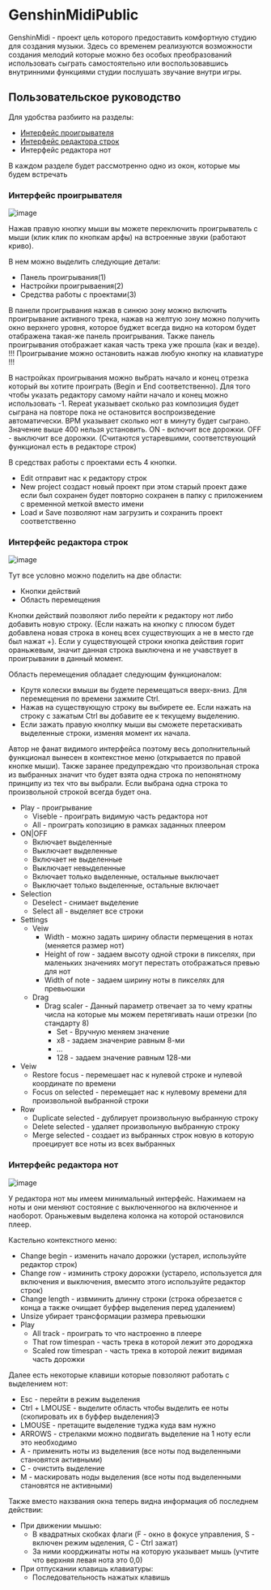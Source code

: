 # GenshinMidiPublic
GenshinMidi - проект цель которого предоставить комфортную студию для создания музыки.
Здесь со временем реализуются возможности создания мелодий которые можно без особых преобразований использовать сыграть самостоятельно или воспользовавшись внутринними функциями студии послушать звучание внутри игры.

## Пользовательское руководство
Для удобства разбиито на разделы:
- [Интерфейс проигрывателя](https://github.com/10-13/GenshinMidiPublic/edit/main/README.md#%D0%B8%D0%BD%D1%82%D0%B5%D1%80%D1%84%D0%B5%D0%B9%D1%81-%D0%BF%D1%80%D0%BE%D0%B8%D0%B3%D1%80%D1%8B%D0%B2%D0%B0%D1%82%D0%B5%D0%BB%D1%8F)
- [Интерфейс редактора строк](https://github.com/10-13/GenshinMidiPublic/edit/main/README.md#%D0%B8%D0%BD%D1%82%D0%B5%D1%80%D1%84%D0%B5%D0%B9%D1%81-%D1%80%D0%B5%D0%B4%D0%B0%D0%BA%D1%82%D0%BE%D1%80%D0%B0-%D1%81%D1%82%D1%80%D0%BE%D0%BA)
- Интерфейс редактора нот

В каждом разделе будет рассмотренно одно из окон, которые мы будем встречать

### Интерфейс проигрывателя
![image](https://github.com/10-13/GenshinMidiPublic/assets/103519265/c6ee80d7-6f7b-4870-9d3b-79e4b4a2a0d3)

Нажав правую кнопку мыши вы можете переключить проигрыватель с мыши (клик клик по кнопкам арфы) на вcтроенные звуки (работают криво).

В нем можно выделить следующие детали:
- Панель проигрывания(1)
- Настройки проигрываения(2)
- Средства работы с проектами(3)

В панели проигрывания нажав в синюю зону можно включить проигрывание активного трека, нажав на желтую зону можно получить окно верхнего уровня, которое буджет всегда видно на котором будет отабражена такая-же панель проигрывания. Также панель проигрывания отображает какая часть трека уже прошла (как и везде). 
!!! Проигрывание можно остановить нажав любую кнопку на клавиатуре !!!

В настройках проигрывания можно выбрать начало и конец отрезка который вы хотите проиграть (Begin и End соответственно). Для того чтобы указать редактору самому найти начало и конец можно использовать -1.
Repeat указывает сколько раз композиция будет сыграна на повторе пока не остановится воспроизведение автоматически.
BPM указывает сколько нот в минуту будет сыграно. Значение выше 400 нельзя установить.
ON - включит все дорожки. OFF - выключит все дорожки. (Считаются устаревшими, соответствующий функционал есть в редакторе строк)

В средствах работы с проектами есть 4 кнопки. 
- Edit отправит нас к редактору строк
- New project создаст новый проект при этом старый проект даже если был сохранен будет повторно сохранен в папку с приложением с временной меткой вместо имени
- Load и Save позволяют нам загрузить и сохранить проект соответственно

### Интерфейс редактора строк
![image](https://github.com/10-13/GenshinMidiPublic/assets/103519265/a0695d8f-2266-4629-a015-bf4746ed3971)

Тут все условно можно поделить на две области:
- Кнопки действий
- Область перемещения

Кнопки действий позволяют либо перейти к редактору нот либо добавить новую строку. (Если нажать на кнопку с плюсом будет добавлена новая строка в конец всех существующих а не в место где был нажат +). Если у существующей строки кнопка действия горит ораньжевым, значит данная строка выключена и не учавствует в проигрывании в данный момент.

Область перемещения обладает следующим функционалом:
- Крутя колески вмыши вы будете перемещаться вверх-вниз. Для перемещения по времени зажмите Ctrl.
- Нажав на существующую строку вы выбирете ее. Если нажать на строку с зажатым Ctrl вы добавите ее к текущему выделению.
- Если зажать правую кнолпку мыши вы сможете перетаскивать выделенные строки, изменяя момент их начала.

Автор не фанат видимого интерфейса поэтому весь дополнительный функционал вынесен в контекстное меню (открывается по правой кнопке мыши). Также заранее предупреждаю что произвольная строка из выбранных значит что будет взята одна строка по непонятному принципу из тех что вы выбрали. Если выбрана одна строка то произвольной строкой всегда будет она.
- Play - проигрывание
  - Viseble - проиграть видимую часть редактора нот
  - All - проиграть копозицию в рамках заданных плеером
- ON|OFF
  - Включает выделенные
  - Выключает выделенные
  - Включает не выделенные
  - Выключает невыделенные
  - Включает только выделенные, остальные выключает
  - Выключает только выделенные, остальные включает
- Selection
  - Deselect - снимает выделение
  - Select all - выделяет все строки
- Settings
  - Veiw
    - Width - можно задать ширину области пермещения в нотах (меняется размер нот)
    - Height of row - задаем высоту одной строки в пикселях, при маленьких значениях могут перестать отображаться превью для нот
    - Width of note - задаем ширину ноты в пикселях для превьюшки
  - Drag
    - Drag scaler - Данный параметр отвечает за то чему кратны числа на которые мы можем перетягивать наши отрезки (по стандарту 8)
      - Set - Вручную меняем значение
      - x8 - задаем значенрие равным 8-ми
      - ...
      - 128 - задаем значение равным 128-ми
- Veiw
  - Restore focus - перемешает нас к нулевой строке и нулевой координате по времени
  - Focus on selected - перемещает нас к нулевому времени для произвольной выбранной строки
- Row
  - Duplicate selected - дублирует произвольную выбранную строку
  - Delete selected - удаляет произвольную выбранную строку
  - Merge selected - создает из выбранных строк новую в которую проецирует все ноты из всех выбранных
 
### Интерфейс редактора нот
![image](https://github.com/10-13/GenshinMidiPublic/assets/103519265/01c726ba-5078-4a21-9f36-e2403a358334)

У редактора нот мы имеем минимальный интерфейс. Нажимаем на ноты и они меняют состояние с выключенногоо на включенное и наоборот. Ораньжевым выделена колонка на которой остановился плеер.

Кастельно контекстного меню:
- Change begin - изменить начало дорожки (устарел, используйте редактор строк)
- Change row - изминить строку дорожки (устарело, используется для включения и выключения, вмесмто этого используйте редактор строк)
- Change length - извминить длинну строки (строка обрезается с конца а также очищает буффер выделения перед удалением)
- Unsize убирает трансформации размера превьюшки
- Play
  - All track - проиграть то что настроенно в плеере
  - That row timespan - часть трека в которой лежит это дороджка
  - Scaled row timespan - часть трека в которой лежит видимая часть дорожки

Далее есть некоторые клавиши которые повзоляют работать с выделением нот:
- Esc - перейти в режим выделения
- Ctrl + LMOUSE - выделите область чтобы выделить ее ноты (скопировать их в буффер выделения)Э
- LMOUSE - претащите выделение туджа куда вам нужно
- ARROWS - стрелакми можно подвигать выделение на 1 ноту если это необходимо
- A - применить ноты из выделения (все ноты под выделенными становятся активными)
- C - очистить выделение
- M - маскировать ноды выделения (все ноты под выделенными становятся не активными)

Также вместо нахзвания окна теперь видна информация об последнем действии:
- При движении мышью:
  - В квадратных скобках флаги (F - окно в фокусе управления, S - включен режим ыделения, С - Ctrl зажат)
  - За ними коорджинаты ноты на которую указывает мышь (учтите что верхняя левая нота это 0,0)
- При отпускании клавишь клавиатуры:
  - Последовательность нажатых клавишь
